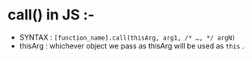 # call() in JS :-

-   SYNTAX : `[function_name].call(thisArg, arg1, /* …, */ argN)`
-   thisArg : whichever object we pass as thisArg will be used as `this` .
